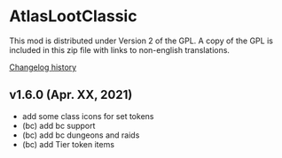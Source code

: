 # AtlasLootClassic

This mod is distributed under Version 2 of the GPL.  A copy of the GPL is included in this zip file with links to non-english translations.

[Changelog history](https://github.com/Hoizame/AtlasLootClassic/blob/master/AtlasLootClassic/Documentation/Release_Notes.md)

## v1.6.0 (Apr. XX, 2021)

- add some class icons for set tokens
- (bc) add bc support
- (bc) add bc dungeons and raids
- (bc) add Tier token items

